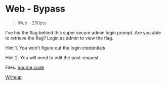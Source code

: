 # Web - Bypass
> Web - 250pts

I've hid the flag behind this super secure admin login prompt. Are you able to retrieve the flag?
Login as admin to view the flag.


Hint 1. You won't figure out the login credentials

Hint 2. You will need to edit the post-request

Files: [Source code](src/app.js)

[Writeup](writeup.md)
